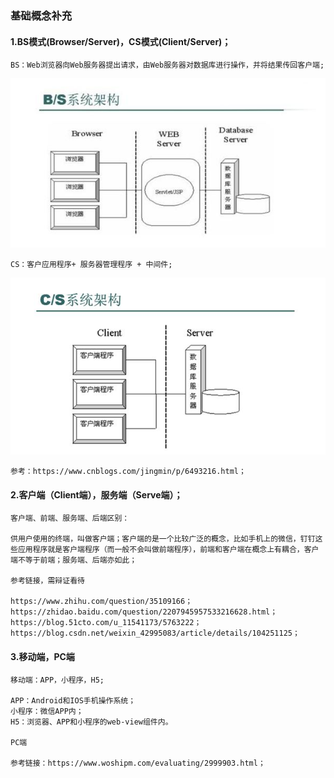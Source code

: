 ### 基础概念补充
#### 1.BS模式(Browser/Server)，CS模式(Client/Server)；
   
    BS：Web浏览器向Web服务器提出请求，由Web服务器对数据库进行操作，并将结果传回客户端;
![alert](./assets/image-1-1.png)

    CS：客户应用程序+ 服务器管理程序 + 中间件;
![alert](./assets/image-1-2.png)

    参考：https://www.cnblogs.com/jingmin/p/6493216.html；
    
    
#### 2.客户端（Client端），服务端（Serve端）；
   
    客户端、前端、服务端、后端区别：
      
    供用户使用的终端，叫做客户端；客户端的是一个比较广泛的概念，比如手机上的微信，钉钉这些应用程序就是客户端程序（而一般不会叫做前端程序），前端和客户端在概念上有耦合，客户端不等于前端；服务端、后端亦如此；
   
    参考链接，需辩证看待

    https://www.zhihu.com/question/35109166；
    https://zhidao.baidu.com/question/2207945957533216628.html；
    https://blog.51cto.com/u_11541173/5763222；
    https://blog.csdn.net/weixin_42995083/article/details/104251125；


#### 3.移动端，PC端
   
    移动端：APP，小程序，H5;

    APP：Android和IOS手机操作系统；
    小程序：微信APP内；
    H5：浏览器、APP和小程序的web-view组件内。

    PC端
   
    参考链接：https://www.woshipm.com/evaluating/2999903.html；

